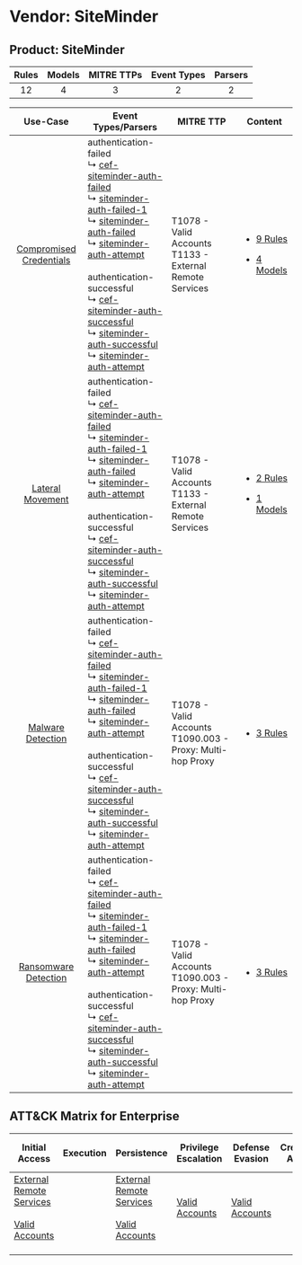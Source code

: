 Vendor: SiteMinder
==================
Product: SiteMinder
-------------------
| Rules | Models | MITRE TTPs | Event Types | Parsers |
|:-----:|:------:|:----------:|:-----------:|:-------:|
|  12   |   4    |     3      |      2      |    2    |

|                                  Use-Case                                  | Event Types/Parsers                                                                                                                                                                                                                                                                                                                                                                                                                                                                                                                                                                                                                                                                  | MITRE TTP                                                        | Content                                                                                                                  |
|:--------------------------------------------------------------------------:| ------------------------------------------------------------------------------------------------------------------------------------------------------------------------------------------------------------------------------------------------------------------------------------------------------------------------------------------------------------------------------------------------------------------------------------------------------------------------------------------------------------------------------------------------------------------------------------------------------------------------------------------------------------------------------------ | ---------------------------------------------------------------- | ------------------------------------------------------------------------------------------------------------------------ |
| [Compromised Credentials](../../../UseCases/uc_compromised_credentials.md) |  authentication-failed<br> ↳ [cef-siteminder-auth-failed](Parsers/parserContent_cef-siteminder-auth-failed.md)<br> ↳ [siteminder-auth-failed-1](Parsers/parserContent_siteminder-auth-failed-1.md)<br> ↳ [siteminder-auth-failed](Parsers/parserContent_siteminder-auth-failed.md)<br> ↳ [siteminder-auth-attempt](Parsers/parserContent_siteminder-auth-attempt.md)<br><br> authentication-successful<br> ↳ [cef-siteminder-auth-successful](Parsers/parserContent_cef-siteminder-auth-successful.md)<br> ↳ [siteminder-auth-successful](Parsers/parserContent_siteminder-auth-successful.md)<br> ↳ [siteminder-auth-attempt](Parsers/parserContent_siteminder-auth-attempt.md)<br> | T1078 - Valid Accounts<br>T1133 - External Remote Services<br>   | [<ul><li>9 Rules</li></ul><ul><li>4 Models</li></ul>](Rules_Models/r_m_siteminder_siteminder_Compromised_Credentials.md) |
|        [Lateral Movement](../../../UseCases/uc_lateral_movement.md)        |  authentication-failed<br> ↳ [cef-siteminder-auth-failed](Parsers/parserContent_cef-siteminder-auth-failed.md)<br> ↳ [siteminder-auth-failed-1](Parsers/parserContent_siteminder-auth-failed-1.md)<br> ↳ [siteminder-auth-failed](Parsers/parserContent_siteminder-auth-failed.md)<br> ↳ [siteminder-auth-attempt](Parsers/parserContent_siteminder-auth-attempt.md)<br><br> authentication-successful<br> ↳ [cef-siteminder-auth-successful](Parsers/parserContent_cef-siteminder-auth-successful.md)<br> ↳ [siteminder-auth-successful](Parsers/parserContent_siteminder-auth-successful.md)<br> ↳ [siteminder-auth-attempt](Parsers/parserContent_siteminder-auth-attempt.md)<br> | T1078 - Valid Accounts<br>T1133 - External Remote Services<br>   | [<ul><li>2 Rules</li></ul><ul><li>1 Models</li></ul>](Rules_Models/r_m_siteminder_siteminder_Lateral_Movement.md)        |
|       [Malware Detection](../../../UseCases/uc_malware_detection.md)       |  authentication-failed<br> ↳ [cef-siteminder-auth-failed](Parsers/parserContent_cef-siteminder-auth-failed.md)<br> ↳ [siteminder-auth-failed-1](Parsers/parserContent_siteminder-auth-failed-1.md)<br> ↳ [siteminder-auth-failed](Parsers/parserContent_siteminder-auth-failed.md)<br> ↳ [siteminder-auth-attempt](Parsers/parserContent_siteminder-auth-attempt.md)<br><br> authentication-successful<br> ↳ [cef-siteminder-auth-successful](Parsers/parserContent_cef-siteminder-auth-successful.md)<br> ↳ [siteminder-auth-successful](Parsers/parserContent_siteminder-auth-successful.md)<br> ↳ [siteminder-auth-attempt](Parsers/parserContent_siteminder-auth-attempt.md)<br> | T1078 - Valid Accounts<br>T1090.003 - Proxy: Multi-hop Proxy<br> | [<ul><li>3 Rules</li></ul>](Rules_Models/r_m_siteminder_siteminder_Malware_Detection.md)                                 |
|    [Ransomware Detection](../../../UseCases/uc_ransomware_detection.md)    |  authentication-failed<br> ↳ [cef-siteminder-auth-failed](Parsers/parserContent_cef-siteminder-auth-failed.md)<br> ↳ [siteminder-auth-failed-1](Parsers/parserContent_siteminder-auth-failed-1.md)<br> ↳ [siteminder-auth-failed](Parsers/parserContent_siteminder-auth-failed.md)<br> ↳ [siteminder-auth-attempt](Parsers/parserContent_siteminder-auth-attempt.md)<br><br> authentication-successful<br> ↳ [cef-siteminder-auth-successful](Parsers/parserContent_cef-siteminder-auth-successful.md)<br> ↳ [siteminder-auth-successful](Parsers/parserContent_siteminder-auth-successful.md)<br> ↳ [siteminder-auth-attempt](Parsers/parserContent_siteminder-auth-attempt.md)<br> | T1078 - Valid Accounts<br>T1090.003 - Proxy: Multi-hop Proxy<br> | [<ul><li>3 Rules</li></ul>](Rules_Models/r_m_siteminder_siteminder_Ransomware_Detection.md)                              |

ATT&CK Matrix for Enterprise
----------------------------
| Initial Access                                                                                                                                   | Execution | Persistence                                                                                                                                      | Privilege Escalation                                                | Defense Evasion                                                     | Credential Access | Discovery | Lateral Movement | Collection | Command and Control                                                                                                                       | Exfiltration | Impact |
| ------------------------------------------------------------------------------------------------------------------------------------------------ | --------- | ------------------------------------------------------------------------------------------------------------------------------------------------ | ------------------------------------------------------------------- | ------------------------------------------------------------------- | ----------------- | --------- | ---------------- | ---------- | ----------------------------------------------------------------------------------------------------------------------------------------- | ------------ | ------ |
| [External Remote Services](https://attack.mitre.org/techniques/T1133)<br><br>[Valid Accounts](https://attack.mitre.org/techniques/T1078)<br><br> |           | [External Remote Services](https://attack.mitre.org/techniques/T1133)<br><br>[Valid Accounts](https://attack.mitre.org/techniques/T1078)<br><br> | [Valid Accounts](https://attack.mitre.org/techniques/T1078)<br><br> | [Valid Accounts](https://attack.mitre.org/techniques/T1078)<br><br> |                   |           |                  |            | [Proxy: Multi-hop Proxy](https://attack.mitre.org/techniques/T1090/003)<br><br>[Proxy](https://attack.mitre.org/techniques/T1090)<br><br> |              |        |